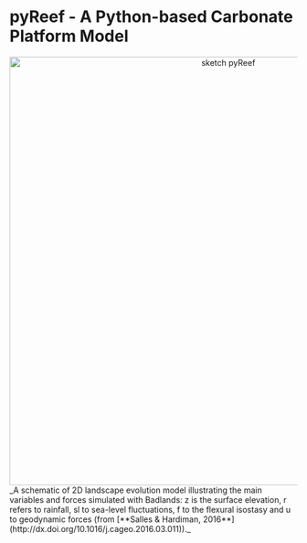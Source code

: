 
pyReef - A Python-based Carbonate Platform Model
=====

<div align="center">
    <img width=750 src="https://github.com/pyReef-model/pyReef/blob/master/Test/data/pyReef_sketch.png" alt="sketch pyReef" title="sketch of pyReef range of models."</img>
</div>
_A schematic of 2D landscape evolution model illustrating the main variables and forces simulated with Badlands: z is the surface elevation, r refers to rainfall, sl to sea-level fluctuations, f to the flexural isostasy and u to geodynamic forces (from [**Salles & Hardiman, 2016**](http://dx.doi.org/10.1016/j.cageo.2016.03.011))._
